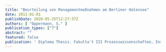 ```yaml
---
title: "Beurteilung von Managementmaßnahmen am Berliner Halensee"
date: 2011-01-01
publishDate: 2020-05-25T12:27:37Z
authors: [ "Oppermann, S." ]
publication_types: ["7"]
abstract: ""
featured: false
publication: ' Diploma Thesis. Fakulta¨t III Prozesswissenschaften, Institut fu¨r Technischen Umweltschutz, FG Wasserreinhaltung. Technische Universita¨t Berlin'
---
```


